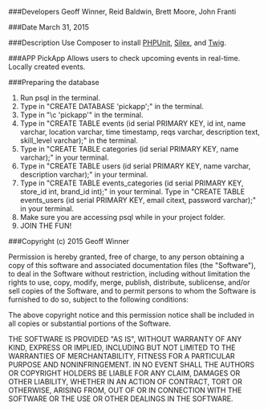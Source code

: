 ###Developers
Geoff Winner, Reid Baldwin, Brett Moore, John Franti

###Date
March 31, 2015<br />

###Description
Use Composer to install [PHPUnit](https://phpunit.de/), [Silex](http://silex.sensiolabs.org/), and [Twig](http://twig.sensiolabs.org/).

###APP
PickApp
Allows users to check upcoming events in real-time. Locally created events.

###Preparing the database
1. Run psql in the terminal.
2. Type in "CREATE DATABASE 'pickapp';" in the terminal.
3. Type in "\c 'pickapp'" in the terminal.
4. Type in "CREATE TABLE events (id serial PRIMARY KEY, id int, name varchar, location varchar, time timestamp, reqs varchar, description text, skill_level varchar);" in the terminal.
5. Type in "CREATE TABLE categories (id serial PRIMARY KEY, name varchar);" in your terminal.
5. Type in "CREATE TABLE users (id serial PRIMARY KEY, name varchar, description varchar);" in your terminal.
6. Type in "CREATE TABLE events_categories (id serial PRIMARY KEY, store_id int, brand_id int);" in your terminal.
Type in "CREATE TABLE events_users (id serial PRIMARY KEY, email citext, password varchar);" in your terminal.
6. Make sure you are accessing psql while in your project folder.
7. JOIN THE FUN!


###Copyright (c) 2015 Geoff Winner

Permission is hereby granted, free of charge, to any person obtaining a copy
of this software and associated documentation files (the "Software"), to deal
in the Software without restriction, including without limitation the rights
to use, copy, modify, merge, publish, distribute, sublicense, and/or sell
copies of the Software, and to permit persons to whom the Software is
furnished to do so, subject to the following conditions:

The above copyright notice and this permission notice shall be included in
all copies or substantial portions of the Software.

THE SOFTWARE IS PROVIDED "AS IS", WITHOUT WARRANTY OF ANY KIND, EXPRESS OR
IMPLIED, INCLUDING BUT NOT LIMITED TO THE WARRANTIES OF MERCHANTABILITY,
FITNESS FOR A PARTICULAR PURPOSE AND NONINFRINGEMENT. IN NO EVENT SHALL THE
AUTHORS OR COPYRIGHT HOLDERS BE LIABLE FOR ANY CLAIM, DAMAGES OR OTHER
LIABILITY, WHETHER IN AN ACTION OF CONTRACT, TORT OR OTHERWISE, ARISING FROM,
OUT OF OR IN CONNECTION WITH THE SOFTWARE OR THE USE OR OTHER DEALINGS IN
THE SOFTWARE.
